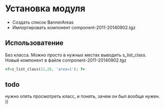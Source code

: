# Установка модуля #
* Создать список BannerAreas
* Импортировать компонент component-2011-20140902.tgz


## Использоватение ##
Без класса.
Можно просто в нужных местах выводить s_list_class. Новый компонент в файле component-2011-20140902.tgz

```php
<?=s_list_class(21,26, 'area=1'); ?>
```


## todo ##
нужно опять просмотреть класс, и понять, зачем он был вообще нужен. ))
